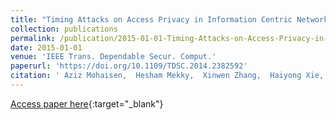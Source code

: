 ```yaml
---
title: "Timing Attacks on Access Privacy in Information Centric Networks and Countermeasures"
collection: publications
permalink: /publication/2015-01-01-Timing-Attacks-on-Access-Privacy-in-Information-Centric-Networks-and-Countermeasures
date: 2015-01-01
venue: 'IEEE Trans. Dependable Secur. Comput.'
paperurl: 'https://doi.org/10.1109/TDSC.2014.2382592'
citation: ' Aziz Mohaisen,  Hesham Mekky,  Xinwen Zhang,  Haiyong Xie,  Yongdae Kim, &quot;Timing Attacks on Access Privacy in Information Centric Networks and Countermeasures.&quot; IEEE Trans. Dependable Secur. Comput., 2015.'
---
```

[Access paper here](https://doi.org/10.1109/TDSC.2014.2382592){:target="_blank"}
